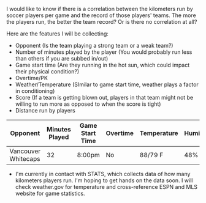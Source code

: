 I would like to know if there is a correlation between the kilometers run by soccer players per game and the record of those players' teams. The more the players run, the better the team record? Or is there no correlation at all?

Here are the features I will be collecting:

* Opponent (Is the team playing a strong team or a weak team?)
* Number of minutes played by the player (You would probably run less than others if you are subbed in/out)
* Game start time (Are they running in the hot sun, which could impact their physical condition?)
* Overtime/PK 
* Weather/Temperature (SImilar to game start time, weather plays a factor in conditioning)
* Score (If a team is getting blown out, players in that team might not be willing to run more as opposed to when the score is tight)
* Distance run by players


Opponent | Minutes Played | Game Start Time | Overtime | Temperature | Humidity | Final Score | Distance Run
-------- | ---------------|-----------------|----------|-------------|----------|-------------|--------------
Vancouver Whitecaps| 32 | 8:00pm | No | 88/79 F | 48% |  3-1|  tk*        


* I'm currently in contact with STATS, which collects data of how many kilometers players run. I'm hoping to get hands on the data soon. 
I will check weather.gov for temperature and cross-reference ESPN and MLS website for game statistics. 
